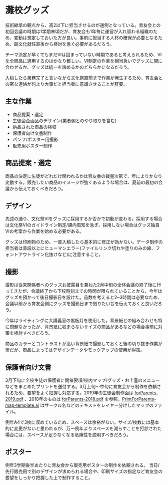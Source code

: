 # 灘校グッズ

技術継承の観点から、高2以下に担当させるのが通例となっている。育友会との初回会議の時期は1学期末頃だが、育友会も1年毎に運営が入れ替わる組織のため、変動は想定しておいた方が良い。事前に担当する人材の確保が必要となるため、副文化就任直後から検討を急ぐ必要があるだろう。

テーマ決定が早くてもまだVIは固まっていない時期であると考えられるため、VIを全商品に適用するのはかなり難しい。VI制定の作業を相当急いでグッズに間に合わせるか、グッズは統一を諦めるかのどちらかになるだろう。

入稿したら業務完了と言いながら文化祭直前まで作業が発生するため、育友会との密な連絡が何より大事だと担当者に意識させることが肝要。

## 主な作業

- 商品提案・選定
- 生徒会企画品のデザイン(業者側とのやり取りを含む)
- 納品された商品の検収
- 保護者向け文書制作
- パンフ/ポスター用撮影
- 販売用ポスター制作

## 商品提案・選定

商品の決定に生徒がどれだけ関われるかは育友会の裁量次第で、年によりかなり変動する。販売したい商品のイメージが強くあるような場合は、夏前の最初の会議から伝えておくべきだろう。

## デザイン

先述の通り、文化祭VIをグッズに採用するか否かで初動が変わる。採用する場合は文化祭VIのガイドライン制定/課内周知を急ぎ、採用しない場合はグッズ独自VIの考案から作業を始める必要がある。

グッズは印刷物のため、一度入稿したら基本的に修正が効かない。データ制作の担当者は普段以上にヒューマンエラー(ファイルリンク切れや塗りのみの線、フォントアウトライン化抜けなど)に注意すること。

## 撮影

撮影は従来関係者へのグッズお披露目を兼ねた2月中旬の全体会議の終了後に行ってきたが、会議終了から下校時刻までの時間が限られていることから、今年はグッズを預かって後日撮影日を設けた。品数を考えると2~3時間は必要なため、会議以前から育友会側にグッズを撮影日まで借りたい旨を伝えておくと良いだろう。

今年はライティングに大講義室の黒板灯を使用した。背景紙との組み合わせも特に問題なかったが、背景紙に収まらないサイズの商品があるなどの場合事前に対策を検討すべきだろう。

商品のカラーとコントラストが高い背景紙で撮影しておくと後の切り抜き作業が楽だが、商品によってはデザインデータやモックアップの使用が得策。

## 保護者向け文書

3月下旬に全校生徒の保護者に開催要項/校内マップ/グッズ・お土産のメニューなどをまとめたプリントを送付する。3月上旬～中旬に育友会から制作を依頼されるため、要望をよく把握し対応する。2019年の生徒会制作面は [forParents-2019.pdf](./forParents-2019.pdf) 、2018年のものは [forParents-2018.pdf](./forParents-2018.pdf) を参照。[PrintForParents-map-template.ai](./PrintForParents-map-template.ai) はサークル名などのテキストをレイヤー分けしたマップのファイル。

例年A4で3枚に収めているため、スペースは余裕がない。サイズ/枚数には基本的に変更がないと思われるが、万一例年よりスペースを減らすことを打診された場合には、スペースが足りなくなる危険性を説明すべきだろう。

## ポスター

例年3学期後半あたりに育友会から販売用ポスターの制作を依頼される。
当日/先行販売用で別のデザインが求められる場合や、印刷サイズの指定など育友会の要望をしっかり把握した上で制作すること。

